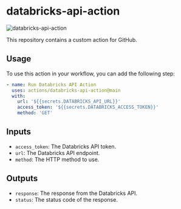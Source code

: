 # databricks-api-action

![databricks-api-action](https://github.com/taapey-labs/databricks-api-action/actions/workflow/test.yaml/badge.svg?event=push&branch=main)


This repository contains a custom action for GitHub.

## Usage

To use this action in your workflow, you can add the following step:

```yaml
- name: Run Databricks API Action
  uses: actions/databricks-api-action@main
  with:
    url: '${{secrets.DATABRICKS_API_URL}}'
    access_token: '${{secrets.DATABRICKS_ACCESS_TOKEN}}'
    method: 'GET'
```

## Inputs

- `access_token`: The Databricks API token.
- `url`: The Databricks API endpoint.
- `method`: The HTTP method to use.

## Outputs

- `response`: The response from the Databricks API.
- `status`: The status code of the response.
